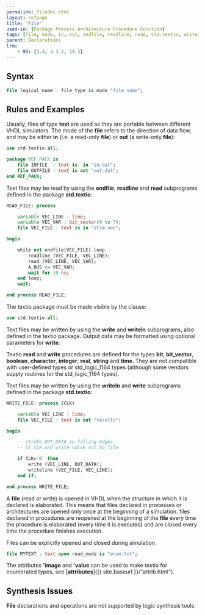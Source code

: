 ```yaml
---
permalink: filedec.html
layout: refpage
title: "File"
used-in: [Package Process Architecture Procedure Function]
tags: [file, mode, in, out, endfile, readline, read, std.textio, write, writeln, bit, bit_vector, boolean, character, integer, real, string, time, "'image", "'value"]
parent: Declarations
lrm:
    - 93: [3.4, 4.3.2, 14.3]
---
```




## Syntax

<!-- include the vhdl tag to highlight as vhdl -->
```vhdl
file logical_name : file_type is mode "file_name";
```

## Rules and Examples

Usually, files of type __text__ are used as they are portable between different VHDL simulators. The mode of the __file__ refers to the direction of data flow, and may be either __in__ (i.e. a read-only __file__) or __out__ (a write-only __file__):
```vhdl
use std.textio.all;

package REF_PACK is
    file INFILE  : text is  in "in.dat";
    file OUTFILE : text is out "out.dat";
end REF_PACK;
```

Text files may be read by using the __endfile__, __readline__ and __read__ subprograms defined in the package __std.textio__:
```vhdl
READ_FILE: process

    variable VEC_LINE : line;
    variable VEC_VAR : bit_vector(0 to 7);
    file VEC_FILE : text is in "stim.vec";

begin

    while not endfile(VEC_FILE) loop
        readline (VEC_FILE, VEC_LINE);
        read (VEC_LINE, VEC_VAR);
        A_BUS <= VEC_VAR;
        wait for 10 ns;
    end loop;
    wait;

end process READ_FILE;
```

The textio package must be made visible by the clause:
```vhdl
use std.textio.all;
```

Text files may be written by using the __write__ and __writeln__ subprograms, also defined in the textio package. Output data may be formatted using optional parameters for __write__.

Textio __read__ and __write__ procedures are defined for the types __bit__, __bit_vector__, __boolean__, __character__, __integer__, __real__, __string__ and __time__. They are not compatible with user-defined types or std_logic_1164 types (although some vendors supply routines for the std_logic_1164 types).

Text files may be written by using the __writeln__ and __write__ subprograms defined in the package __std.textio__:
```vhdl
WRITE_FILE: process (CLK)

    variable VEC_LINE : line;
    file VEC_FILE : text is out "results";

begin

    -- strobe OUT_DATA on falling edges
    -- of CLK and write value out to file

    if CLK='0' then
        write (VEC_LINE, OUT_DATA);
        writeline (VEC_FILE, VEC_LINE);
    end if;

end process WRITE_FILE;
```

A __file__ (read or write) is opened in VHDL when the structure in which it is declared is elaborated. This means that files declared in processes or architectures are opened only once at the beginning of a simulation. files declared in procedures are reopened at the beginning of the __file__ every time the procedure is elaborated (every time it is executed) and are closed every time the procedure finishes execution.

Files can be explicitly opened and closed during simulation.
```vhdl
file MYTEXT : text open read_mode is "enum.txt";
```

The attributes __'image__ and __'value__ can be used to make textio for enumerated types, see [__attributes__]({{ site.baseurl }}/"attrib.html").

## Synthesis Issues

__File__ declarations and operations are not supported by logic synthesis tools.
